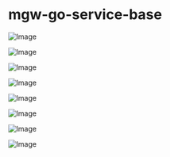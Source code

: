 mgw-go-service-base
=======

![Image](https://img.shields.io/github/v/tag/SENERGY-Platform/mgw-go-service-base?filter=context-hdl%2A&label=latest)

![Image](https://img.shields.io/github/v/tag/SENERGY-Platform/mgw-go-service-base?filter=job-hdl%2A&label=latest)

![Image](https://img.shields.io/github/v/tag/SENERGY-Platform/mgw-go-service-base?filter=job-hdl/lib%2A&label=latest)

![Image](https://img.shields.io/github/v/tag/SENERGY-Platform/mgw-go-service-base?filter=sql-db-hdl%2A&label=latest)

![Image](https://img.shields.io/github/v/tag/SENERGY-Platform/mgw-go-service-base?filter=srv-info-hdl%2A&label=latest)

![Image](https://img.shields.io/github/v/tag/SENERGY-Platform/mgw-go-service-base?filter=srv-info-hdl/lib%2A&label=latest)

![Image](https://img.shields.io/github/v/tag/SENERGY-Platform/mgw-go-service-base?filter=util%2A&label=latest)

![Image](https://img.shields.io/github/v/tag/SENERGY-Platform/mgw-go-service-base?filter=watchdog%2A&label=latest)
